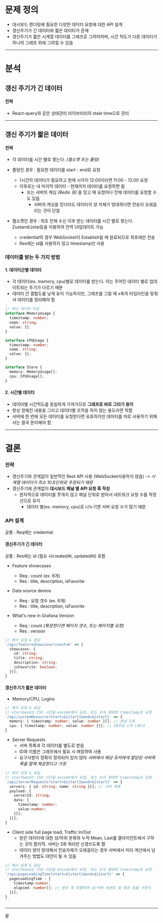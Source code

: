 # 문제 정의

- 대시보드 렌더링에 필요한 다양한 데이터 요청에 대한 API 설계
- 갱신주기가 긴 데이터와 짧은 데이터가 혼재
- 갱신주기가 짧은 시계열 데이터를 그래프로 그려야하며, 시간 척도가 다른 데이터가 하나의 그래프 위에 그려질 수 있음

---

# 분석

## 갱신 주기가 긴 데이터

#### 전략

- React-query와 같은 상태관리 라이브러리의 stale time으로 관리

---

## 갱신 주기가 짧은 데이터

#### 전략

- 각 데이터를 시간 별로 쌓는다. _(웹소켓 또는 폴링)_

- 폴링인 경우 : 필요한 데이터를 start - end로 요청
  - 1시간의 데이터가 필요하고 현재 시각이 12:00이라면 11:00 - 12:00 요청
  - 이후로는 내 마지막 데이터 - 현재까지 데이터를 요청하면 됨
    - 또는 서버의 캐싱 _(Redis 등)_ 을 믿고 매 요청마다 전체 데이터를 요청할 수도 있음
      - 서버의 캐싱을 믿더라도 데이터의 양 자체가 방대하다면 전송이 오래걸리는 것이 단점

- 웹소켓인 경우 : 최초 전체 수신 이후 받는 데이터를 시간 별로 쌓는다. Zustand/Jotai등을 이용하여 전역 UI업데이트 가능
  - credential의 경우 WebSocket이 Establish될 때 완료되므로 최초에만 전송
  - Res에는 id를 사용하지 않고 timestamp만 사용

### 데이터를 받는 두 가지 방법

#### 1. 데이터군별 데이터

- 각 데이터(ex. memory, cpu)별로 데이터를 받는다. 이는 주어진 데이터 별로 업데이트되는 주기가 다르기 때문
- 데이터 간 결합도를 낮게 유지 가능하지만, 그래프를 그릴 때 x축의 타임라인을 맞춰서 데이터를 정리해야 함

```typescript
// 예시 데이터 타입
interface MemoryUsage {
  timestamp: number;
  name: string;
  value: {};
}

interface CPUUsage {
  timestamp: number;
  name: string;
  value: {};
}

interface Store {
  memory: MemoryUsage[];
  cpu: CPUUsage[];
}
```

#### 2. 시간별 데이터

- 데이터별 시간척도를 동일하게 가져가므로 **그래프로 바로 그리기 용이**
- 항상 정해진 내용을 그리고 데이터별 조작을 하지 않는 용도라면 적합
- 서버에 한 번에 모든 데이터를 요청한다면 유효하지만 데이터를 따로 사용하기 위해서는 결국 분리해야 함

---

# 결론

### 전략

- 갱신주기와 관계없이 일반적인 Rest API 사용 (WebSocket사용하지 않음) -> _시계열 데이터가 최소 10초단위로 추정되기 때문_
- 갱신주기에 관계없이 **대시보드 패널 별 API 요청 훅 작성**
  - 원자적으로 데이터를 쪼개지 않고 패널 단위로 받아서 네트워크 요청 수를 적정 선으로 유지
    - 데이터 별(ex. memory, cpu)로 나누기엔 서버 요청 수가 많기 때문

### API 설계

공통 : Req에는 credential

#### 갱신주기가 긴 데이터

공통 : Res에는 id (필요 시createdAt, updatedAt) 포함

- Feature showcases
  - Req : count (ex. 6개)
  - Res : title, description, isFavorite

- Data source demos
  - Req : 요청 갯수 (ex. 6개)
  - Res : title, description, isFavorite

- What's new in Grafana Version
  - Req : count _(확장한다면 페이지 갯수, 또는 페이지별 요청)_
  - Res : version

```typescript
// 예시 요청 & 응답
'/api/featureShowcases?count=6' => {
  showcases: {
    id: string;
    title: string;
    description: string;
    isFavorite: boolean;
  }[];
}
```

#### 갱신주기가 짧은 데이터

- Memory/CPU, Logins

```typescript
// 예시 요청 & 응답
// start&end는 ISO 시간을 encode해서 요청, 또는 숫자 형태의 timestamp로 요청
'/api/systemResource?start=${start}&end=${start}' => {
  memory: { timestamp: number; value: number }[]; // 분당 1개
  cpu: { timestamp: number; value: number }[]; // 10초당 1개 (예시)
}
```

- Server Requests
  - 서버 목록과 각 데이터를 별도로 받음
  - ID와 이름은 그래프에서 필요 시 매칭하여 사용
  - 요구사항이 정확히 정의되어 있지 않아 _서버에서 해당 유저에게 할당된 서버목록을 함께 제공한다고 가정_

```typescript
// 예시 요청 & 응답
// start&end는 ISO 시간을 encode해서 요청, 또는 숫자 형태의 timestamp로 요청
'/api/serverRequests?start=${start}&end=${start}' => {
  servers: { id: string; name: string }[]; // 서버 목록
  payload: {
    serverId: string;
    data: {
      timestamp: number;
      value:number;
    }[];
  }[];
}
```

- Client side full page load, Traffic In/Out
  - 받은 데이터에 대한 상/하위 분류와 누적 Mean, Last를 클라이언트에서 구하는 것이 합리적. 서버는 DB 쿼리만 신경쓰도록 함
  - 데이터 양이 방대해서 전송자체가 오래걸리는 경우 서버에서 미리 계산에서 넘겨주는 방법도 대안이 될 수 있음

```typescript
// 예시 요청 & 응답
// start&end는 ISO 시간을 encode해서 요청, 또는 숫자 형태의 timestamp로 요청
'/api/pageLoadingTime?start=${start}&end=${start}' => {
  pageLoadingTime : {
    timestamp:number;
    elapsed: number[]; // 받은 후 정렬하여 상/하위 퍼센트 및 평균 등을 구한다
  }[];
}
``
```

---

끝
